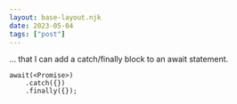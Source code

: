 ```yaml
---
layout: base-layout.njk
date: 2023-05-04
tags: ["post"]
---
```


... that I can add a catch/finally block to an await statement.

```
await(<Promise>)
    .catch({})
    .finally({});
```

